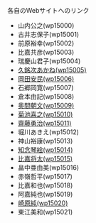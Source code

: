 各自のWebサイトへのリンク

<ul>
<li>山内公之(wp15000)</li>
<li>古井志保子(wp15001)</li>
<li>前原裕幸(wp15002)</li>
<li>比嘉共彦(wp15003)</li>
<li>瑞慶山君子(wp15004)</li>
<li><a href="http://wp15005.github.io/practice/practice.html" target="_blank">久銘次あかね(wp15005)</a></li>
<li><a href="http://wp15006.github.io/html.6th/" target="_blank">岡田安民(wp15006)</a></li>
<li>石郷岡寛(wp15007)</li>
<li>倉本由記(wp15008)</li>
<li><a href="http://wp15009.github.io/training/" target="_blank">奥間朝文(wp15009)</a></li>
<li><a href="http://wp15010.github.io/study/" target="_blank">菊池喜之(wp15010)</a></li>
<li><a href="http://wp15011.github.io/neko/" target="_blank">齋藤勇治(wp15011)</a></li>
<li>堀川あきえ(wp15012)</li>
<li>神山裕康(wp15013)</li>
<li><a href="http://wp15014.github.io/practice/index.html" target="_blank">知念琴絵(wp15014)</a></li>
<li><a href="http://wp15015.github.io/Private_Practice.2nd/index.html" target="_blank">比嘉将太(wp15015)</a></li>
<li>畠中亜由美(wp15016)</li>
<li>赤嶺哲平(wp15017)</li>
<li>比嘉和也(wp15018)</li>
<li>阿嘉純也(wp15019)</li>
<li><a href="http://wp15020.github.io/golf/" target="_blank">崎原純(wp15020)</a></li>
<li>東江美和(wp15021)</li>
</ul>
